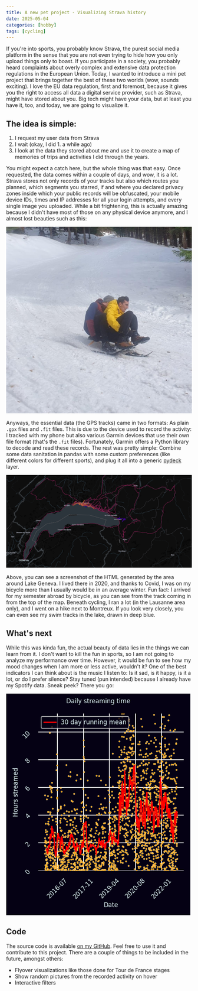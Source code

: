 ```yaml
---
title: A new pet project - Visualizing Strava history
date: 2025-05-04
categories: [hobby]
tags: [cycling]
---
```


If you're into sports, you probably know Strava, the purest social media platform in the sense that you are not even trying to hide how you only upload things only to boast.
If you participate in a society, you probably heard complaints about overly complex and extensive data protection regulations in the European Union.
Today, I wanted to introduce a mini pet project that brings together the best of these two worlds (wow, sounds exciting).
I love the EU data regulation, first and foremost, because it gives you the right to access all data a digital service provider, such as Strava, might have stored about you.
Big tech might have your data, but at least you have it, too, and today, we are going to visualize it.

## The idea is simple:
1. I request my user data from Strava
2. I wait (okay, I did 1. a while ago)
3. I look at the data they stored about me and use it to create a map of memories of trips and activities I did through the years.

You might expect a catch here, but the whole thing was that easy.
Once requested, the data comes within a couple of days, and wow, it is a lot.
Strava stores not only records of your tracks but also which routes you planned, which segments you starred, if and where you declared privacy zones inside which your public records will be obfuscated, your mobile device IDs, times and IP addresses for all your login attempts, and every single image you uploaded.
While a bit frightening, this is actually amazing because I didn't have most of those on any physical device anymore, and I almost lost beauties such as this:

![need-for-speed](/assets/img/strava/schlitten.jpg)

Anyways, the essential data (the GPS tracks) came in two formats:
As plain `.gpx` files and `.fit` files.
This is due to the device used to record the activity:
I tracked with my phone but also various Garmin devices that use their own file format (that's the `.fit` files).
Fortunately, Garmin offers a Python library to decode and read these records.
The rest was pretty simple: Combine some data sanitation in pandas with some custom preferences (like different colors for different sports), and plug it all into a generic [pydeck](https://deckgl.readthedocs.io/en/latest/) layer.

![lac-leman](/assets/img/strava/lausanne.png)

Above, you can see a screenshot of the HTML generated by the area around Lake Geneva.
I lived there in 2020, and thanks to Covid, I was on my bicycle more than I usually would be in an average winter.
Fun fact: I arrived for my semester abroad by bicycle, as you can see from the track coming in from the top of the map.
Beneath cycling, I ran a lot (in the Lausanne area only), and I went on a hike next to Montreux.
If you look very closely, you can even see my swim tracks in the lake, drawn in deep blue.

## What's next
While this was kinda fun, the actual beauty of data lies in the things we can learn from it.
I don't want to kill the fun in sports, so I am not going to analyze my performance over time.
However, it would be fun to see how my mood changes when I am more or less active, wouldn't it?
One of the best indicators I can think about is the music I listen to: Is it sad, is it happy, is it a lot, or do I prefer silence?
Stay tuned (pun intended) because I already have my Spotify data.
Sneak peek? There you go:

![spotify-sneak-peek](/assets/img/strava/spotify_sneak_peek.png)

## Code
The source code is available [on my GitHub](https://github.com/JonathanKuelz/Strava_History_Visualization).
Feel free to use it and contribute to this project.
There are a couple of things to be included in the future, amongst others:
- Flyover visualizations like those done for Tour de France stages
- Show random pictures from the recorded activity on hover
- Interactive filters
